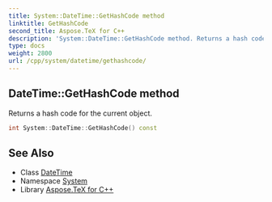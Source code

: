 ```yaml
---
title: System::DateTime::GetHashCode method
linktitle: GetHashCode
second_title: Aspose.TeX for C++
description: 'System::DateTime::GetHashCode method. Returns a hash code for the current object in C++.'
type: docs
weight: 2800
url: /cpp/system/datetime/gethashcode/
---
```

## DateTime::GetHashCode method


Returns a hash code for the current object.

```cpp
int System::DateTime::GetHashCode() const
```

## See Also

* Class [DateTime](../)
* Namespace [System](../../)
* Library [Aspose.TeX for C++](../../../)
